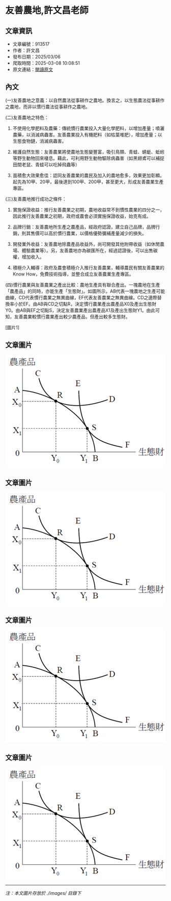 # 友善農地,許文昌老師

## 文章資訊
- 文章編號：913517
- 作者：許文昌
- 發布日期：2025/03/06
- 爬取時間：2025-03-08 10:08:51
- 原文連結：[閱讀原文](https://real-estate.get.com.tw/Columns/detail.aspx?no=913517)

## 內文
(一)友善農地之意義：以自然農法從事耕作之農地。換言之，以生態農法從事耕作之農地，而非以慣行農法從事耕作之農地。

(二)友善農地之特色：

1. 不使用化學肥料及農藥：傳統慣行農業投入大量化學肥料，以增加產量；噴灑農藥，以消滅病蟲害。友善農業投入有機肥料（如枯葉堆肥），增加產量；以生態食物鏈，消滅病蟲害。

2. 維護自然生態：友善農業將使農地生態變豐富，吸引鳥類、青蛙、蜻蜓、蚯蚓等野生動物回來棲息。藉此，可利用野生動物驅除病蟲害（如黑翅鳶可以補捉田間老鼠、青蛙可以吃掉飛蟲等）

3. 面積愈大效果愈佳：認同友善農業的農民及加入的農地愈多，效果更加彰顯。起先為10甲、20甲，最後達到100甲、200甲，甚至更大，形成友善農業生產專區。

(三)友善農地推行成功之條件：

1. 實施保證收益：推行友善農業之初期，農地收益常不到慣性農業的四分之一，因此推行友善農業之初期，政府或農會必須實施保證收益，始克有成。

2. 品牌行銷：友善農地所生產之農產品，經政府認證，建立自己品牌，品牌行銷，則其售價可以高於慣行農業，以價格優勢彌補產量減少的損失。

3. 開發業外收益：友善農地除農產品收益外，尚可開發其他附帶收益（如休閒農場、體驗農業等）。另，友善農地亦為碳匯所在，經過認證後，可以出售碳權，增加收入。

4. 積極介入輔導：政府及農會積極介入推行友善農業，輔導農民有關友善農業的Know How，免費技術指導，並整合成立友善農業生產專區。

(四)慣行農業與友善農業之產出比較：農地生產具有聯合產出。一塊農地在生產「農產品」的同時，亦能生產「生態財」。如圖所示，AB代表一塊農地之生產可能曲線，CD代表慣行農業之無異曲線，EF代表友善農業之無異曲線。CD之邊際替換率小於EF。由AB與CD之切點R，決定慣行農業產出農產品X0及產出生態財Y0。由AB與EF之切點S，決定友善農業產出農產品X1及產出生態財Y1。由此可知，友善農業較慣行農業產出較少農產品，但產出較多生態財。

[圖片1]

## 文章圖片

![圖片1](./images/913517_ccaaf9bc.png)

## 文章圖片

![圖片1](./images/913517_ccaaf9bc.png)

## 文章圖片

![圖片1](./images/913517_ccaaf9bc.png)

## 文章圖片

![圖片1](./images/913517_ccaaf9bc.png)


---
*注：本文圖片存放於 ./images/ 目錄下*

